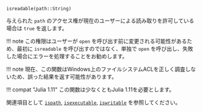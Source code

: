 ```
isreadable(path::String)
```

与えられた `path` のアクセス権が現在のユーザーによる読み取りを許可している場合は `true` を返します。

!!! note
    この権限はユーザーが `open` を呼び出す前に変更される可能性があるため、最初に `isreadable` を呼び出すのではなく、単独で `open` を呼び出し、失敗した場合にエラーを処理することをお勧めします。


!!! note
    現在、この関数はWindows上のファイルシステムACLを正しく調査しないため、誤った結果を返す可能性があります。


!!! compat "Julia 1.11"
    この関数は少なくともJulia 1.11を必要とします。


関連項目として [`ispath`](@ref), [`isexecutable`](@ref), [`iswritable`](@ref) を参照してください。
